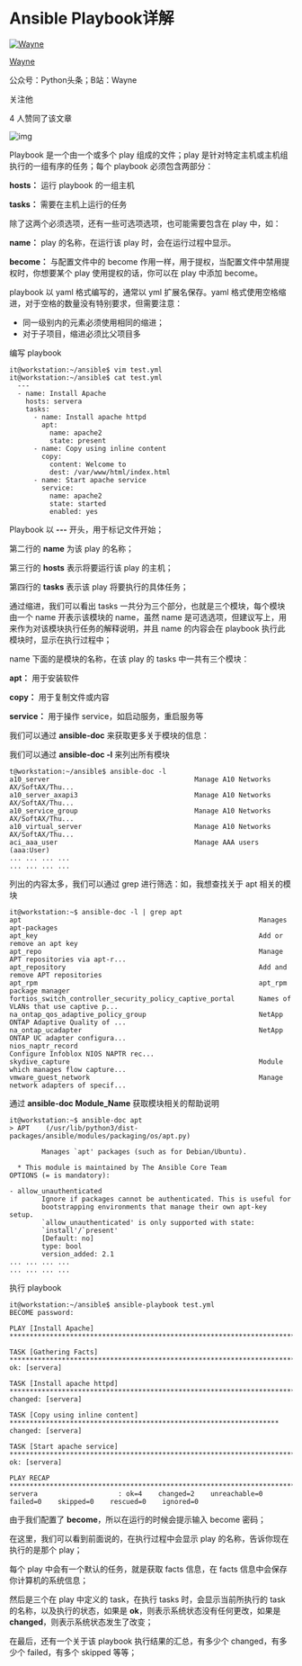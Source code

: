 # Ansible Playbook详解

[![Wayne](https://picx.zhimg.com/v2-90ae9e8a783609722f7f9ab399c4a25b_l.jpg?source=32738c0c)](https://www.zhihu.com/people/magedupython)

[Wayne](https://www.zhihu.com/people/magedupython)

公众号：Python头条；B站：Wayne

关注他

4 人赞同了该文章



![img](https://pic1.zhimg.com/80/v2-99fcd45175c04642a6e56b85bb33bbec_1440w.webp)

Playbook 是一个由一个或多个 play 组成的文件；play 是针对特定主机或主机组执行的一组有序的任务；每个 playbook 必须包含两部分：

**hosts：** 运行 playbook 的一组主机

**tasks：** 需要在主机上运行的任务

除了这两个必须选项，还有一些可选项选项，也可能需要包含在 play 中，如：

**name：** play 的名称，在运行该 play 时，会在运行过程中显示。

**become：** 与配置文件中的 become 作用一样，用于提权，当配置文件中禁用提权时，你想要某个 play 使用提权的话，你可以在 play 中添加 become。

playbook 以 yaml 格式编写的，通常以 yml 扩展名保存。yaml 格式使用空格缩进，对于空格的数量没有特别要求，但需要注意：

- 同一级别内的元素必须使用相同的缩进；
- 对于子项目，缩进必须比父项目多

编写 playbook

```text
it@workstation:~/ansible$ vim test.yml
it@workstation:~/ansible$ cat test.yml
  ---
  - name: Install Apache
    hosts: servera
    tasks:
      - name: Install apache httpd
        apt:
          name: apache2
          state: present
      - name: Copy using inline content
        copy:
          content: Welcome to
          dest: /var/www/html/index.html
      - name: Start apache service
        service:
          name: apache2
          state: started
          enabled: yes
```

Playbook 以 **---** 开头，用于标记文件开始；

第二行的 **name** 为该 play 的名称；

第三行的 **hosts** 表示将要运行该 play 的主机；

第四行的 **tasks** 表示该 play 将要执行的具体任务；

通过缩进，我们可以看出 tasks 一共分为三个部分，也就是三个模块，每个模块由一个 name 开表示该模块的 name，虽然 name 是可选选项，但建议写上，用来作为对该模块执行任务的解释说明，并且 name 的内容会在 playbook 执行此模块时，显示在执行过程中；

name 下面的是模块的名称，在该 play 的 tasks 中一共有三个模块：

**apt：** 用于安装软件

**copy：** 用于复制文件或内容

**service：** 用于操作 service，如启动服务，重启服务等

我们可以通过 **ansible-doc** 来获取更多关于模块的信息：

我们可以通过 **ansible-doc -l** 来列出所有模块

```text
t@workstation:~/ansible$ ansible-doc -l
a10_server                                    Manage A10 Networks AX/SoftAX/Thu...
a10_server_axapi3                             Manage A10 Networks AX/SoftAX/Thu...
a10_service_group                             Manage A10 Networks AX/SoftAX/Thu...
a10_virtual_server                            Manage A10 Networks AX/SoftAX/Thu...
aci_aaa_user                                  Manage AAA users (aaa:User)      
... ... ... ...
... ... ... ...
```

列出的内容太多，我们可以通过 grep 进行筛选：如，我想查找关于 apt 相关的模块

```text
it@workstation:~$ ansible-doc -l | grep apt
apt                                                           Manages apt-packages             
apt_key                                                       Add or remove an apt key         
apt_repo                                                      Manage APT repositories via apt-r...
apt_repository                                                Add and remove APT repositories  
apt_rpm                                                       apt_rpm package manager          
fortios_switch_controller_security_policy_captive_portal      Names of VLANs that use captive p...
na_ontap_qos_adaptive_policy_group                            NetApp ONTAP Adaptive Quality of ...
na_ontap_ucadapter                                            NetApp ONTAP UC adapter configura...
nios_naptr_record                                             Configure Infoblox NIOS NAPTR rec...
skydive_capture                                               Module which manages flow capture...
vmware_guest_network                                          Manage network adapters of specif...                            
```

通过 **ansible-doc Module_Name** 获取模块相关的帮助说明

```text
it@workstation:~$ ansible-doc apt
> APT    (/usr/lib/python3/dist-packages/ansible/modules/packaging/os/apt.py)

        Manages `apt' packages (such as for Debian/Ubuntu).

  * This module is maintained by The Ansible Core Team
OPTIONS (= is mandatory):

- allow_unauthenticated
        Ignore if packages cannot be authenticated. This is useful for
        bootstrapping environments that manage their own apt-key setup.
        `allow_unauthenticated' is only supported with state:
        `install'/`present'
        [Default: no]
        type: bool
        version_added: 2.1
... ... ... ...
... ... ... ...
```

执行 playbook

```text
it@workstation:~/ansible$ ansible-playbook test.yml 
BECOME password: 

PLAY [Install Apache] ******************************************************************************

TASK [Gathering Facts] *****************************************************************************
ok: [servera]

TASK [Install apache httpd] ************************************************************************
changed: [servera]

TASK [Copy using inline content] *******************************************************************
changed: [servera]

TASK [Start apache service] ************************************************************************
ok: [servera]

PLAY RECAP *****************************************************************************************
servera                    : ok=4    changed=2    unreachable=0    failed=0    skipped=0    rescued=0    ignored=0   
```

由于我们配置了 **become**，所以在运行的时候会提示输入 become 密码；

在这里，我们可以看到前面说的，在执行过程中会显示 play 的名称，告诉你现在执行的是那个 play；

每个 play 中会有一个默认的任务，就是获取 facts 信息，在 facts 信息中会保存你计算机的系统信息；

然后是三个在 play 中定义的 task，在执行 tasks 时，会显示当前所执行的 task 的名称，以及执行的状态，如果是 **ok**，则表示系统状态没有任何更改，如果是 **changed**，则表示系统状态发生了改变；

在最后，还有一个关于该 playbook 执行结果的汇总，有多少个 changed，有多少个 failed，有多个 skipped 等等；